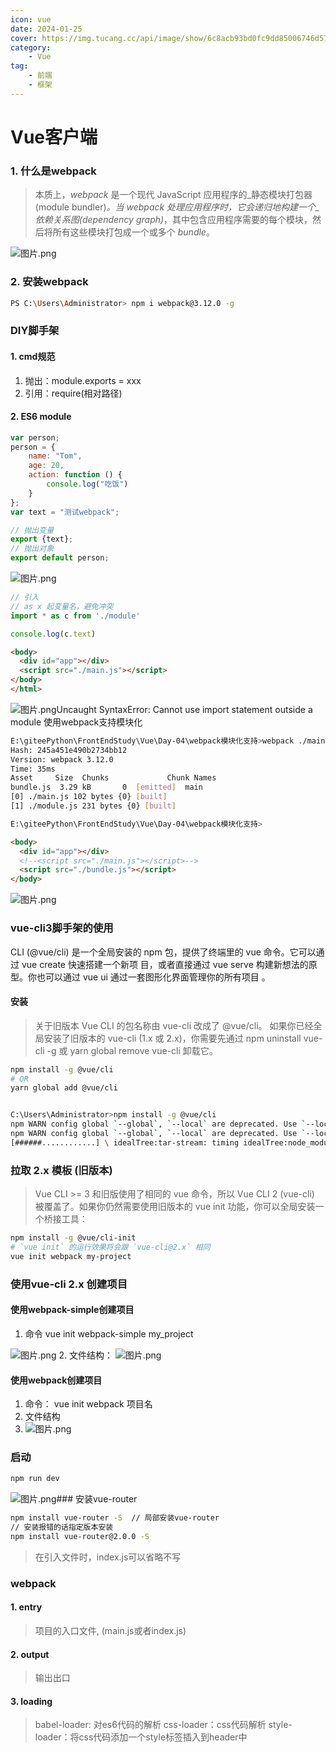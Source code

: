 ```yaml
---
icon: vue
date: 2024-01-25
cover: https://img.tucang.cc/api/image/show/6c8acb93bd0fc9dd85006746d572df8f
category:
    - Vue
tag:
    - 前端
    - 框架
---
```



# Vue客户端





### 1. 什么是webpack
>  本质上，_webpack_ 是一个现代 JavaScript 应用程序的_静态模块打包器(module bundler)_。当 webpack 处理应用程序时，它会递归地构建一个_依赖关系图(dependency graph)_，其中包含应用程序需要的每个模块，然后将所有这些模块打包成一个或多个 _bundle_。  

![图片.png](https://cdn.nlark.com/yuque/0/2022/png/21881466/1657857178273-f17c0225-7be9-470a-b14a-3fdaebbcc194.png#clientId=u946fd131-c234-4&from=paste&height=319&id=u62fb1adf&originHeight=588&originWidth=1125&originalType=binary&ratio=1&rotation=0&showTitle=false&size=60942&status=done&style=none&taskId=ua4fd9b52-4a29-4fc7-8637-ff6a4daecd2&title=&width=610.1666870117188)
### 2. 安装webpack
```bash
PS C:\Users\Administrator> npm i webpack@3.12.0 -g
```
### DIY脚手架
#### 1. cmd规范

   1. 抛出：module.exports = xxx
   2. 引用：require(相对路径)
#### 2. ES6  module


```javascript
var person;
person = {
    name: "Tom",
    age: 20,
    action: function () {
        console.log("吃饭")
    }
};
var text = "测试webpack";

// 抛出变量
export {text};
// 抛出对象
export default person;

```

![图片.png](https://cdn.nlark.com/yuque/0/2022/png/21881466/1657861083761-d7c826f4-dd52-46ef-a417-ad22bbfbe9e8.png#clientId=u946fd131-c234-4&from=paste&height=513&id=u5882659e&originHeight=560&originWidth=729&originalType=binary&ratio=1&rotation=0&showTitle=false&size=65714&status=done&style=none&taskId=u11e2c40e-49fc-42e7-9d89-ce8d762efdd&title=&width=668.25)
```javascript
// 引入
// as x 起变量名，避免冲突
import * as c from './module'

console.log(c.text)

```
```html
<body>
  <div id="app"></div>
  <script src="./main.js"></script>
</body>
</html>

```
![图片.png](https://cdn.nlark.com/yuque/0/2022/png/21881466/1657861203034-2540a3cd-9b91-4e2a-a042-bea3f9c48bec.png#clientId=u946fd131-c234-4&from=paste&height=73&id=u1c14d7f7&originHeight=80&originWidth=600&originalType=binary&ratio=1&rotation=0&showTitle=false&size=5254&status=done&style=none&taskId=ud2b3a6cc-34d1-4b29-a4db-355a332deef&title=&width=550)Uncaught SyntaxError: Cannot use import statement outside a module
使用webpack支持模块化
```bash
E:\giteePython\FrontEndStudy\Vue\Day-04\webpack模块化支持>webpack ./main.js ./bundle.js
Hash: 245a451e490b2734bb12
Version: webpack 3.12.0
Time: 35ms
Asset     Size  Chunks             Chunk Names
bundle.js  3.29 kB       0  [emitted]  main
[0] ./main.js 102 bytes {0} [built]
[1] ./module.js 231 bytes {0} [built]

E:\giteePython\FrontEndStudy\Vue\Day-04\webpack模块化支持>

```
```html
<body>
  <div id="app"></div>
  <!--<script src="./main.js"></script>-->
  <script src="./bundle.js"></script>
</body>
```
![图片.png](https://cdn.nlark.com/yuque/0/2022/png/21881466/1657861702777-25715e43-c31c-4eaf-979d-66df157632fc.png#clientId=u946fd131-c234-4&from=paste&height=195&id=u23ac1549&originHeight=213&originWidth=948&originalType=binary&ratio=1&rotation=0&showTitle=false&size=19351&status=done&style=none&taskId=u403cd069-6124-47c6-882f-47c49a184cf&title=&width=869.0000000000001)
### vue-cli3脚手架的使用
CLI (@vue/cli) 是一个全局安装的 npm 包，提供了终端里的 vue 命令。它可以通过 vue create 快速搭建一个新项
目，或者直接通过 vue serve 构建新想法的原型。你也可以通过 vue ui 通过一套图形化界面管理你的所有项目 。
#### 安装
> 关于旧版本
> Vue CLI 的包名称由 vue-cli 改成了 @vue/cli。 如果你已经全局安装了旧版本的 vue-cli (1.x 或 2.x)，你需要先通过 npm uninstall vue-cli -g 或 yarn global remove vue-cli 卸载它。
>

```bash
npm install -g @vue/cli
# OR
yarn global add @vue/cli


C:\Users\Administrator>npm install -g @vue/cli
npm WARN config global `--global`, `--local` are deprecated. Use `--location=global` instead.
npm WARN config global `--global`, `--local` are deprecated. Use `--location=global` instead.
[######............] \ idealTree:tar-stream: timing idealTree:node_modules/@vue/cli/node_modules/tar-stream Completed i
```
### 拉取 2.x 模板 (旧版本) 
>  Vue CLI >= 3 和旧版使用了相同的 vue 命令，所以 Vue CLI 2 (vue-cli) 被覆盖了。如果你仍然需要使用旧版本的 vue init 功能，你可以全局安装一个桥接工具：  
>

```bash
npm install -g @vue/cli-init
# `vue init` 的运行效果将会跟 `vue-cli@2.x` 相同
vue init webpack my-project
```
### 使用vue-cli 2.x 创建项目
#### 使用webpack-simple创建项目

1. 命令 vue init webpack-simple my_project

![图片.png](https://cdn.nlark.com/yuque/0/2022/png/21881466/1657869331955-239fb974-451e-4de8-a1ee-42dba3f75bbc.png#clientId=ud5ec8b75-3503-4&from=paste&height=273&id=ub2c2bf4b&originHeight=298&originWidth=851&originalType=binary&ratio=1&rotation=0&showTitle=false&size=35001&status=done&style=none&taskId=u4a9fa155-412f-4b57-a54e-83ae75fb6e0&title=&width=780.0833333333334)	2. 文件结构：
![图片.png](https://cdn.nlark.com/yuque/0/2022/png/21881466/1657877155012-41ce1a56-74e1-4678-9474-40f6bc9e0090.png#clientId=ud5ec8b75-3503-4&from=paste&height=215&id=u94af56a3&originHeight=234&originWidth=340&originalType=binary&ratio=1&rotation=0&showTitle=false&size=11108&status=done&style=none&taskId=u72b74c6b-deb1-499c-900c-f579d448499&title=&width=311.6666666666667)	

#### 使用webpack创建项目

1. 命令： vue init webpack 项目名
2. 文件结构
3. ![图片.png](https://cdn.nlark.com/yuque/0/2022/png/21881466/1657877049097-09fc14a3-19c5-4340-9995-41c162349ac3.png#clientId=ud5ec8b75-3503-4&from=paste&height=265&id=u7419ccb5&originHeight=289&originWidth=370&originalType=binary&ratio=1&rotation=0&showTitle=false&size=12570&status=done&style=none&taskId=u4b961330-dca6-4a24-9c7c-b9817fdf9ec&title=&width=339.1666666666667)

### 启动
```bash
npm run dev
```
![图片.png](https://cdn.nlark.com/yuque/0/2022/png/21881466/1657870143085-8bcae05a-269c-4618-ac4f-1c28323a59d1.png#clientId=ud5ec8b75-3503-4&from=paste&height=583&id=ud188b8ce&originHeight=636&originWidth=1394&originalType=binary&ratio=1&rotation=0&showTitle=false&size=145703&status=done&style=none&taskId=u34001fa6-9ea9-49e1-a0fe-041e6bbc693&title=&width=1277.8333333333335)###  安装vue-router
```bash
npm install vue-router -S  // 局部安装vue-router
// 安装报错的话指定版本安装
npm install vue-router@2.0.0 -S 
```
> 在引入文件时，index.js可以省略不写

### webpack
#### 1. entry
> 项目的入口文件, (main.js或者index.js)

#### 2. output
> 输出出口

#### 3. loading
> babel-loader: 对es6代码的解析
> css-loader：css代码解析
> style-loader：将css代码添加一个style标签插入到header中